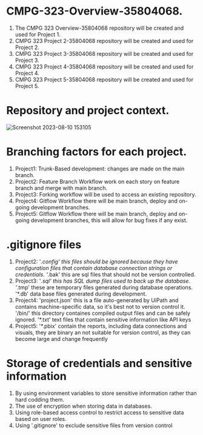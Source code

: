 # CMPG-323-Overview-35804068.
1. The CMPG 323 Overview-35804068 repository will be created and used for Project 1.
2. CMPG 323 Project 2-35804068 repository will be created and used for Project 2.
3. CMPG 323 Project 3-35804068 repository will be created and used for Project 3.
4. CMPG 323 Project 4-35804068 repository will be created and used for Project 4.
5. CMPG 323 Project 5-35804068 repository will be created and used for Project 5.

# Repository and project context.
![Screenshot 2023-08-10 153105](https://github.com/ThoMaku/CMPG-323-Overview-35804068/assets/139887787/680dccee-4048-4a74-8e62-f955544ca5dd)


# Branching factors for each project.
1. Project1: Trunk-Based development: changes are made on the main branch.
2. Project2: Feature Branch Workflow work on each story on feature branch and merge with main branch.
3. Project3: Forking workflow will be used to access an existing repository.
4. Project4: Gitflow Workflow there will be main branch, deploy and on-going development branches.
5. Project5: Gitflow Workflow there will be main branch, deploy and on-going development branches, this will allow for bug fixes if any exist.

# .gitignore files
1. Project2: '*.config' this files should  be ignored because they have configuration files that contain database connection strings or credentials.
'*.bak' this are sql files that should not be version controlled.
2. Project3: '*.sql' this has SQL dump files used to back up the database.
'*.tmp' these are temporary files generated during database operations.
'*.db' data base files generated during development.
3. Project4: 'project.json' this is a file auto-generated by UiPath and contains machine-specific data, so it's best not to version control it.
'/bin/' this directory containes compiled output files and can be safely ignored.
'*.txt' text files that contain sensitive information like API keys
4. Project5: '*.pbix' contain the reports, including data connections and visuals, they are binary an not suitable for version control, as they can become large and change frequently

# Storage of credentials and sensitive information
1. By using environment variables to store sensitive information rather than hard codding them.
2. The use of encryption when storing data in databases.
3. Using role-based access control to restrict access to sensitive data based on user roles.
4. Using '.gitignore' to exclude sensitive files from version control
